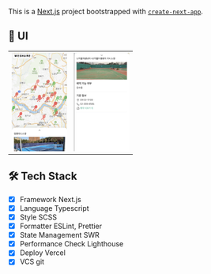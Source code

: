 This is a [Next.js](https://nextjs.org/) project bootstrapped with [`create-next-app`](https://github.com/vercel/next.js/tree/canary/packages/create-next-app).

## 📱 UI

<table cellpadding="0">
  <tr style="padding: 0">
    <td valign="top"><img src="./public/images/screen.png" height="200"/></td>
    <td valign="top"><img src="./public/images/screenDetail.png" height="200"/></td>
  </tr>
</table>

## 🛠️ Tech Stack

- [x] Framework Next.js
- [x] Language Typescript
- [x] Style SCSS
- [x] Formatter ESLint, Prettier
- [x] State Management SWR
- [x] Performance Check Lighthouse
- [x] Deploy Vercel
- [x] VCS git
